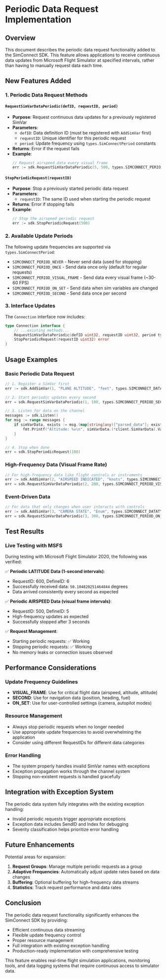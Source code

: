 # Periodic Data Request Implementation

## Overview
This document describes the periodic data request functionality added to the SimConnect SDK. This feature allows applications to receive continuous data updates from Microsoft Flight Simulator at specified intervals, rather than having to manually request data each time.

## New Features Added

### 1. Periodic Data Request Methods

#### `RequestSimVarDataPeriodic(defID, requestID, period)`
- **Purpose**: Request continuous data updates for a previously registered SimVar
- **Parameters**:
  - `defID`: Data definition ID (must be registered with `AddSimVar` first)
  - `requestID`: Unique identifier for this periodic request
  - `period`: Update frequency using `types.SimConnectPeriod` constants
- **Returns**: Error if the request fails
- **Example**: 
  ```go
  // Request airspeed data every visual frame
  err := sdk.RequestSimVarDataPeriodic(5, 500, types.SIMCONNECT_PERIOD_VISUAL_FRAME)
  ```

#### `StopPeriodicRequest(requestID)`
- **Purpose**: Stop a previously started periodic data request
- **Parameters**:
  - `requestID`: The same ID used when starting the periodic request
- **Returns**: Error if stopping fails
- **Example**:
  ```go
  // Stop the airspeed periodic request
  err := sdk.StopPeriodicRequest(500)
  ```

### 2. Available Update Periods

The following update frequencies are supported via `types.SimConnectPeriod`:

- `SIMCONNECT_PERIOD_NEVER` - Never send data (used for stopping)
- `SIMCONNECT_PERIOD_ONCE` - Send data once only (default for regular requests)
- `SIMCONNECT_PERIOD_VISUAL_FRAME` - Send data every visual frame (~30-60 FPS)
- `SIMCONNECT_PERIOD_ON_SET` - Send data when sim variables are changed
- `SIMCONNECT_PERIOD_SECOND` - Send data once per second

### 3. Interface Updates

The `Connection` interface now includes:
```go
type Connection interface {
    // ...existing methods...
    RequestSimVarDataPeriodic(defID uint32, requestID uint32, period types.SimConnectPeriod) error
    StopPeriodicRequest(requestID uint32) error
}
```

## Usage Examples

### Basic Periodic Data Request
```go
// 1. Register a SimVar first
err := sdk.AddSimVar(1, "PLANE ALTITUDE", "feet", types.SIMCONNECT_DATATYPE_FLOAT32)

// 2. Start periodic updates every second
err = sdk.RequestSimVarDataPeriodic(1, 100, types.SIMCONNECT_PERIOD_SECOND)

// 3. Listen for data on the channel
messages := sdk.Listen()
for msg := range messages {
    if simVarData, exists := msg.(map[string]any)["parsed_data"]; exists {
        fmt.Printf("Altitude: %v\n", simVarData.(*client.SimVarData).Value)
    }
}

// 4. Stop when done
err = sdk.StopPeriodicRequest(100)
```

### High-Frequency Data (Visual Frame Rate)
```go
// For high-frequency data like flight controls or instruments
err := sdk.AddSimVar(2, "AIRSPEED INDICATED", "knots", types.SIMCONNECT_DATATYPE_FLOAT32)
err = sdk.RequestSimVarDataPeriodic(2, 200, types.SIMCONNECT_PERIOD_VISUAL_FRAME)
```

### Event-Driven Data
```go
// For data that only changes when user interacts with controls
err := sdk.AddSimVar(3, "CAMERA STATE", "Enum", types.SIMCONNECT_DATATYPE_INT32)
err = sdk.RequestSimVarDataPeriodic(3, 300, types.SIMCONNECT_PERIOD_ON_SET)
```

## Test Results

### Live Testing with MSFS
During testing with Microsoft Flight Simulator 2020, the following was verified:

✅ **Periodic LATITUDE Data (1-second intervals)**:
- RequestID: 600, DefineID: 6
- Successfully received data: `50.104820251464844` degrees
- Data arrived consistently every second as expected

✅ **Periodic AIRSPEED Data (visual frame intervals)**:
- RequestID: 500, DefineID: 5
- High-frequency updates as expected
- Successfully stopped after 3 seconds

✅ **Request Management**:
- Starting periodic requests: ✅ Working
- Stopping periodic requests: ✅ Working
- No memory leaks or connection issues observed

## Performance Considerations

### Update Frequency Guidelines
- **VISUAL_FRAME**: Use for critical flight data (airspeed, altitude, attitude)
- **SECOND**: Use for navigation data (position, heading, fuel)
- **ON_SET**: Use for user-controlled settings (camera, autopilot modes)

### Resource Management
- Always stop periodic requests when no longer needed
- Use appropriate update frequencies to avoid overwhelming the application
- Consider using different RequestIDs for different data categories

### Error Handling
- The system properly handles invalid SimVar names with exceptions
- Exception propagation works through the channel system
- Stopping non-existent requests is handled gracefully

## Integration with Exception System

The periodic data system fully integrates with the existing exception handling:
- Invalid periodic requests trigger appropriate exceptions
- Exception data includes SendID and Index for debugging
- Severity classification helps prioritize error handling

## Future Enhancements

Potential areas for expansion:
1. **Request Groups**: Manage multiple periodic requests as a group
2. **Adaptive Frequencies**: Automatically adjust update rates based on data changes
3. **Buffering**: Optional buffering for high-frequency data streams
4. **Statistics**: Track request performance and data rates

## Conclusion

The periodic data request functionality significantly enhances the SimConnect SDK by providing:
- Efficient continuous data streaming
- Flexible update frequency control
- Proper resource management
- Full integration with existing exception handling
- Production-ready implementation with comprehensive testing

This feature enables real-time flight simulation applications, monitoring tools, and data logging systems that require continuous access to simulator data.
